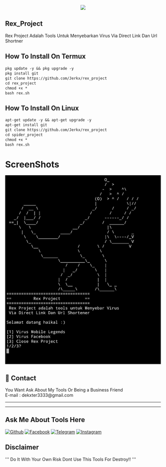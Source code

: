 <p align="center">
  <img src="https://imgur.com/eHeEdxi.png" width=400/>
</p>



## Rex_Project
Rex Project Adalah Tools Untuk Menyebarkan Virus
Via Direct Link Dan Url Shortner

## How To Install On Termux
```
pkg update -y && pkg upgrade -y
pkg install git
git clone https://github.com/Jerkx/rex_project
cd rex_project
chmod +x *
bash rex.sh
```

## How To Install On Linux
```
apt-get update -y && apt-get upgrade -y
apt-get install git
git clone https://github.com/Jerkx/rex_project
cd spider_project
chmod +x *
bash rex.sh
```

# ScreenShots
![Screenshot](Screenshot.png)

<h2>📧 Contact</h2>
<lh3>You Want Ask About  My Tools Or Being a Business Friend
<br>E-mail : dekxter3333@gmail.com
<hr>
<hr>
  
## Ask Me About Tools Here

[![Github](https://img.shields.io/badge/-Github-222222?style=flat-square&logo=Github&logoColor=white)](https://github.com/Jerkx/Ask)
[![Facebook](https://img.shields.io/badge/-Facebook-222222?style=flat-square&logo=Facebook&logoColor=white&link=https://https://facebook.com/JerkKids)](https://facebook.com/JerkKids)
[![Telegram](https://img.shields.io/badge/-Telegram-222222?style=flat-square&logo=Telegram&logoColor=white&link=https://t.me/JerkKids)](https://t.me/JerkKids)
[![Instagram](https://img.shields.io/badge/-Instagram-222222?style=flat-square&logo=Instagram&logoColor=white&link=https://instagram/jerkkids)](https://instagram.com/jerkkids)

## Disclaimer
'''
Do It With Your Own Risk
Dont Use This Tools For Destroy!!
'''

